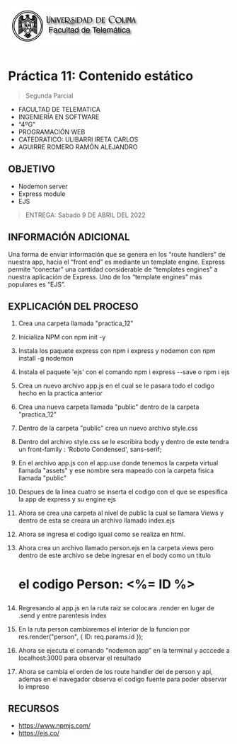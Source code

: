 ![Logo](img/ucol-logo.jpg)

# Práctica 11: Contenido estático

> Segunda Parcial

- FACULTAD DE TELEMATICA
- INGENIERÍA EN SOFTWARE
- “4ºG”
- PROGRAMACIÓN WEB
- CATEDRATICO: ULIBARRI IRETA CARLOS
- AGUIRRE ROMERO RAMÓN ALEJANDRO

## OBJETIVO

- Nodemon server
- Express module
- EJS

> ENTREGA: Sabado 9 DE ABRIL DEL 2022

## INFORMACIÓN ADICIONAL

Una forma de enviar información que se genera en los “route handlers” de nuestra app, hacia el “front end” es mediante un template engine. Express permite “conectar” una cantidad considerable de “templates engines” a nuestra aplicación de Express.
Uno de los “template engines” más populares es “EJS”.

## EXPLICACIÓN DEL PROCESO

1. Crea una carpeta llamada "practica_12"

2. Inicializa NPM con npm init -y

3. Instala los paquete express con npm i express y nodemon con npm install -g nodemon

4. Instala el paquete 'ejs' con el comando npm i express --save o npm i ejs

5. Crea un nuevo archivo app.js en el cual se le pasara todo el codigo hecho en la practica anterior

6. Crea una nueva carpeta llamada "public" dentro de la carpeta "practica_12"

7. Dentro de la carpeta "public" crea un nuevo archivo style.css

8. Dentro del archivo style.css se le escribira body y dentro de este tendra un front-family : 'Roboto Condensed', sans-serif;

9. En el archivo app.js con el app.use donde tenemos la carpeta virtual llamada "assets" y ese nombre sera mapeado con la carpeta fisica llamada "public"

10. Despues de la linea cuatro se inserta el codigo con el que se espesifica la app de express y su engine ejs

11. Ahora se crea una carpeta al nivel de public la cual se llamara Views y dentro de esta se creara un archivo llamado index.ejs

12. Ahora se ingresa el codigo igual como se realiza en html.

13. Ahora crea un archivo llamado person.ejs en la carpeta views pero dentro de este archivo se debe ingresar en el body como un titulo <h1> el codigo Person: <%= ID %>

14. Regresando al app.js en la ruta raiz se colocara .render en lugar de .send y entre parentesis index

15. En la ruta person cambiaremos el interior de la funcion por res.render("person", { ID: req.params.id });

16. Ahora se ejecuta el comando "nodemon app” en la terminal y acccede a localhost:3000 para observar el resultado

17. Ahora se cambia el orden de los route handler del de person y api, ademas en el navegador observa el codigo fuente para poder observar lo impreso

## RECURSOS

- https://www.npmjs.com/
- https://ejs.co/
